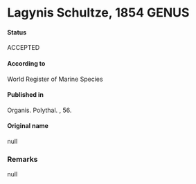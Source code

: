 Lagynis Schultze, 1854 GENUS
=======

#### Status
ACCEPTED

#### According to
World Register of Marine Species

#### Published in
Organis. Polythal. , 56.

#### Original name
null

### Remarks
null
